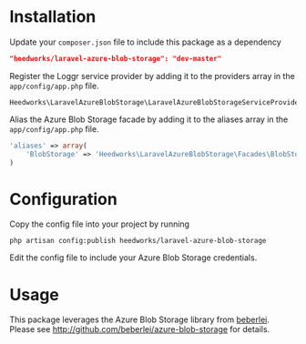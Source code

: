 # Installation

Update your `composer.json` file to include this package as a dependency
```json
"heedworks/laravel-azure-blob-storage": "dev-master"
```

Register the Loggr service provider by adding it to the providers array in the `app/config/app.php` file.
```
Heedworks\LaravelAzureBlobStorage\LaravelAzureBlobStorageServiceProvider
```

Alias the Azure Blob Storage facade by adding it to the aliases array in the `app/config/app.php` file.
```php
'aliases' => array(
	'BlobStorage' => 'Heedworks\LaravelAzureBlobStorage\Facades\BlobStorage'
)
```

# Configuration

Copy the config file into your project by running
```
php artisan config:publish heedworks/laravel-azure-blob-storage
```

Edit the config file to include your Azure Blob Storage credentials.

# Usage

This package leverages the Azure Blob Storage library from [beberlei](http://github.com/beberlei). Please see http://github.com/beberlei/azure-blob-storage for details.